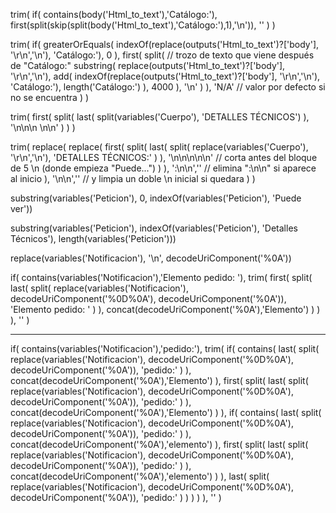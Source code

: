 trim(
    if(
        contains(body('Html_to_text'),'Catálogo:'),
        first(split(skip(split(body('Html_to_text'),'Catálogo:'),1),'\n')),
        ''
    )
)


trim(
  if(
    greaterOrEquals(
      indexOf(replace(outputs('Html_to_text')?['body'], '\r\n','\n'), 'Catálogo:'),
      0
    ),
    first(
      split(
        // trozo de texto que viene después de "Catálogo:"
        substring(
          replace(outputs('Html_to_text')?['body'], '\r\n','\n'),
          add(
            indexOf(replace(outputs('Html_to_text')?['body'], '\r\n','\n'), 'Catálogo:'),
            length('Catálogo:')
          ),
          4000
        ),
        '\n'
      )
    ),
    'N/A'   // valor por defecto si no se encuentra
  )
)

trim(
  first(
    split(
      last(
        split(variables('Cuerpo'), 'DETALLES TÉCNICOS')
      ),
      '\n\n\n \n\n'
    )
  )
)




trim(
  replace(
    replace(
      first(
        split(
          last(
            split(
              replace(variables('Cuerpo'), '\r\n','\n'),
              'DETALLES TÉCNICOS:'
            )
          ),
          '\n\n\n\n\n'           // corta antes del bloque de 5 \n (donde empieza "Puede...")
        )
      ),
      ':\n\n',''                  // elimina ":\n\n" si aparece al inicio
    ),
    '\n\n',''                     // y limpia un doble \n inicial si quedara
  )
)

substring(variables('Peticion'), 0, indexOf(variables('Peticion'), 'Puede ver'))

substring(variables('Peticion'), indexOf(variables('Peticion'), 'Detalles Técnicos'), length(variables('Peticion')))

replace(variables('Notificacion'), '\n', decodeUriComponent('%0A'))

if(
  contains(variables('Notificacion'),'Elemento pedido: '),
  trim(
    first(
      split(
        last(
          split(
            replace(variables('Notificacion'), decodeUriComponent('%0D%0A'), decodeUriComponent('%0A')),
            'Elemento pedido: '
          )
        ),
        concat(decodeUriComponent('%0A'),'Elemento')
      )
    )
  ),
  ''
)

---

if(
  contains(variables('Notificacion'),'pedido:'),
  trim(
    if(
      contains(
        last(
          split(
            replace(variables('Notificacion'), decodeUriComponent('%0D%0A'), decodeUriComponent('%0A')),
            'pedido:'
          )
        ),
        concat(decodeUriComponent('%0A'),'Elemento')
      ),
      first(
        split(
          last(
            split(
              replace(variables('Notificacion'), decodeUriComponent('%0D%0A'), decodeUriComponent('%0A')),
              'pedido:'
            )
          ),
          concat(decodeUriComponent('%0A'),'Elemento')
        )
      ),
      if(
        contains(
          last(
            split(
              replace(variables('Notificacion'), decodeUriComponent('%0D%0A'), decodeUriComponent('%0A')),
              'pedido:'
            )
          ),
          concat(decodeUriComponent('%0A'),'elemento')
        ),
        first(
          split(
            last(
              split(
                replace(variables('Notificacion'), decodeUriComponent('%0D%0A'), decodeUriComponent('%0A')),
                'pedido:'
              )
            ),
            concat(decodeUriComponent('%0A'),'elemento')
          )
        ),
        last(
          split(
            replace(variables('Notificacion'), decodeUriComponent('%0D%0A'), decodeUriComponent('%0A')),
            'pedido:'
          )
        )
      )
    )
  ),
  ''
)




